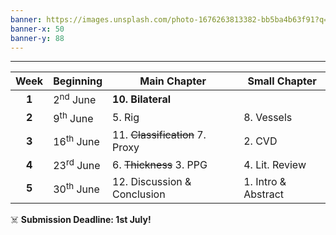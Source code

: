 ```yaml
---
banner: https://images.unsplash.com/photo-1676263813382-bb5ba4b63f91?q=80&w=1742&auto=format&fit=crop&ixlib=rb-4.0.3&ixid=M3wxMjA3fDB8MHxwaG90by1wYWdlfHx8fGVufDB8fHx8fA%3D%3D
banner-x: 50
banner-y: 88
---
```

********

| Week  | Beginning            | Main Chapter                    | Small Chapter       |
| :---: | :------------------- | ------------------------------- | ------------------- |
| **1** | 2<sup>nd</sup> June  | **10. Bilateral**               |                     |
| **2** | 9<sup>th</sup> June  | 5. Rig                          | 8. Vessels          |
| **3** | 16<sup>th</sup> June | 11. ~~Classification~~ 7. Proxy | 2. CVD              |
| **4** | 23<sup>rd</sup> June | 6. ~~Thickness~~ 3. PPG         | 4. Lit. Review      |
| **5** | 30<sup>th</sup> June | 12. Discussion & Conclusion     | 1. Intro & Abstract |
☠️ **Submission Deadline: 1st July!** 
